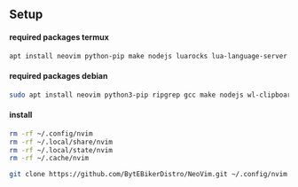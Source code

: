 ## Setup

#### required packages termux

```bash
apt install neovim python-pip make nodejs luarocks lua-language-server ripgrep
```

#### required packages debian

```bash
sudo apt install neovim python3-pip ripgrep gcc make nodejs wl-clipboard luarocks tree-sitter-cli
```

#### install

```bash
rm -rf ~/.config/nvim
rm -rf ~/.local/share/nvim
rm -rf ~/.local/state/nvim
rm -rf ~/.cache/nvim
```

```bash
git clone https://github.com/BytEBikerDistro/NeoVim.git ~/.config/nvim && nvim
```
